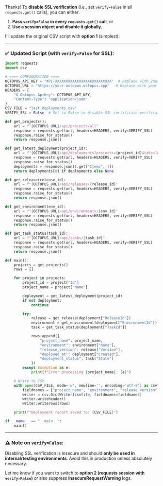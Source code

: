 Thanks! To **disable SSL verification** (i.e., set `verify=False` in all `requests.get()` calls), you can either:

1. **Pass `verify=False` in every `requests.get()` call**, or
2. **Use a session object and disable it globally.**

I'll update the original CSV script with **option 1** (simplest):

---

### ✅ Updated Script (with `verify=False` for SSL):

```python
import requests
import csv

# ==== CONFIGURATION ====
OCTOPUS_API_KEY = "API-XXXXXXXXXXXXXXXXXXXXXXXXXX"  # Replace with your API Key
OCTOPUS_URL = "https://your-octopus.octopus.app"   # Replace with your Octopus URL
HEADERS = {
    "X-Octopus-ApiKey": OCTOPUS_API_KEY,
    "Content-Type": "application/json"
}
CSV_FILE = "last_deployments.csv"
VERIFY_SSL = False  # Set to False to disable SSL certificate verification

def get_projects():
    url = f"{OCTOPUS_URL}/api/projects/all"
    response = requests.get(url, headers=HEADERS, verify=VERIFY_SSL)
    response.raise_for_status()
    return response.json()

def get_latest_deployment(project_id):
    url = f"{OCTOPUS_URL}/api/deployments?projects={project_id}&take=1&order=desc"
    response = requests.get(url, headers=HEADERS, verify=VERIFY_SSL)
    response.raise_for_status()
    deployments = response.json().get("Items", [])
    return deployments[0] if deployments else None

def get_release(release_id):
    url = f"{OCTOPUS_URL}/api/releases/{release_id}"
    response = requests.get(url, headers=HEADERS, verify=VERIFY_SSL)
    response.raise_for_status()
    return response.json()

def get_environment(env_id):
    url = f"{OCTOPUS_URL}/api/environments/{env_id}"
    response = requests.get(url, headers=HEADERS, verify=VERIFY_SSL)
    response.raise_for_status()
    return response.json()

def get_task_status(task_id):
    url = f"{OCTOPUS_URL}/api/tasks/{task_id}"
    response = requests.get(url, headers=HEADERS, verify=VERIFY_SSL)
    response.raise_for_status()
    return response.json()

def main():
    projects = get_projects()
    rows = []

    for project in projects:
        project_id = project["Id"]
        project_name = project["Name"]

        deployment = get_latest_deployment(project_id)
        if not deployment:
            continue

        try:
            release = get_release(deployment["ReleaseId"])
            environment = get_environment(deployment["EnvironmentId"])
            task = get_task_status(deployment["TaskId"])

            rows.append({
                "project_name": project_name,
                "environment": environment["Name"],
                "release_version": release["Version"],
                "deployed_at": deployment["Created"],
                "deployment_status": task["State"]
            })
        except Exception as e:
            print(f"Error processing {project_name}: {e}")

    # Write to CSV
    with open(CSV_FILE, mode='w', newline='', encoding='utf-8') as csvfile:
        fieldnames = ["project_name", "environment", "release_version", "deployed_at", "deployment_status"]
        writer = csv.DictWriter(csvfile, fieldnames=fieldnames)
        writer.writeheader()
        writer.writerows(rows)

    print(f"Deployment report saved to: {CSV_FILE}")

if __name__ == "__main__":
    main()
```

---

### ⚠️ Note on `verify=False`:

Disabling SSL verification is insecure and should **only be used in internal/testing environments**. Avoid this in production unless absolutely necessary.

Let me know if you want to switch to **option 2 (requests session with `verify=False`)** or also suppress **InsecureRequestWarning** logs.
